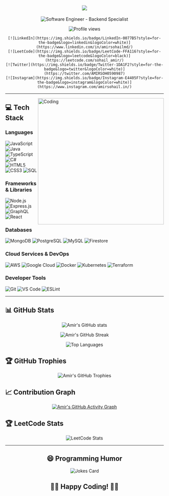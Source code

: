 <h1 align="center">
    <img src="https://readme-typing-svg.herokuapp.com/?lines=Hello,+There!+👋;I'm+Amir+Sohail....;Welcome+to+my+GitHub!&center=true&size=30&color=58a6ff">
  </h1>
  
  <p align="center">
    <img src="https://img.shields.io/badge/Software%20Engineer-Backend%20Specialist-blue?style=for-the-badge&color=0366d6" alt="Software Engineer - Backend Specialist">
  </p>
  
  <p align="center">
    <img src="https://profile-counter.glitch.me/amirsohail66/count.svg" alt="Profile views">
  </p>
  
  <div align="center">
    
    [![LinkedIn](https://img.shields.io/badge/LinkedIn-0077B5?style=for-the-badge&logo=linkedin&logoColor=white)](https://www.linkedin.com/in/amirsohailmd/)
    [![LeetCode](https://img.shields.io/badge/LeetCode-FFA116?style=for-the-badge&logo=leetcode&logoColor=black)](https://leetcode.com/sohail_amir/)
    [![Twitter](https://img.shields.io/badge/Twitter-1DA1F2?style=for-the-badge&logo=twitter&logoColor=white)](https://twitter.com/AMIRSOH0590987)
    [![Instagram](https://img.shields.io/badge/Instagram-E4405F?style=for-the-badge&logo=instagram&logoColor=white)](https://www.instagram.com/amirsohail.in/)
    
  </div>
  
  <hr>
  
  <img align="right" alt="Coding" width="400" src="https://media.giphy.com/media/USV0ym3bVWQJJmNu3N/giphy.gif">
  
  ## 💻 Tech Stack
  
  ### Languages
  ![JavaScript](https://img.shields.io/badge/JavaScript-F7DF1E?style=flat-square&logo=javascript&logoColor=black)
  ![Java](https://img.shields.io/badge/Java-ED8B00?style=flat-square&logo=java&logoColor=white)
  ![TypeScript](https://img.shields.io/badge/TypeScript-007ACC?style=flat-square&logo=typescript&logoColor=white)
  ![C#](https://img.shields.io/badge/C%23-239120?style=flat-square&logo=c-sharp&logoColor=white)
  ![HTML5](https://img.shields.io/badge/HTML5-E34F26?style=flat-square&logo=html5&logoColor=white)
  ![CSS3](https://img.shields.io/badge/CSS3-1572B6?style=flat-square&logo=css3&logoColor=white)
  ![SQL](https://img.shields.io/badge/SQL-4479A1?style=flat-square&logo=mysql&logoColor=white)
  
  ### Frameworks & Libraries
  ![Node.js](https://img.shields.io/badge/Node.js-43853D?style=flat-square&logo=node.js&logoColor=white)
  ![Express.js](https://img.shields.io/badge/Express.js-404D59?style=flat-square&logo=express&logoColor=white)
  ![GraphQL](https://img.shields.io/badge/GraphQL-E10098?style=flat-square&logo=graphql&logoColor=white)
  ![React](https://img.shields.io/badge/React-20232A?style=flat-square&logo=react&logoColor=61DAFB)
  
  ### Databases
  ![MongoDB](https://img.shields.io/badge/MongoDB-4EA94B?style=flat-square&logo=mongodb&logoColor=white)
  ![PostgreSQL](https://img.shields.io/badge/PostgreSQL-316192?style=flat-square&logo=postgresql&logoColor=white)
  ![MySQL](https://img.shields.io/badge/MySQL-00000F?style=flat-square&logo=mysql&logoColor=white)
  ![Firestore](https://img.shields.io/badge/Firestore-FFCA28?style=flat-square&logo=firebase&logoColor=black)
  
  ### Cloud Services & DevOps
  ![AWS](https://img.shields.io/badge/AWS-232F3E?style=flat-square&logo=amazon-aws&logoColor=white)
  ![Google Cloud](https://img.shields.io/badge/Google_Cloud-4285F4?style=flat-square&logo=google-cloud&logoColor=white)
  ![Docker](https://img.shields.io/badge/Docker-2496ED?style=flat-square&logo=docker&logoColor=white)
  ![Kubernetes](https://img.shields.io/badge/Kubernetes-326CE5?style=flat-square&logo=kubernetes&logoColor=white)
  ![Terraform](https://img.shields.io/badge/Terraform-7B42BC?style=flat-square&logo=terraform&logoColor=white)
  
  ### Developer Tools
  ![Git](https://img.shields.io/badge/Git-F05032?style=flat-square&logo=git&logoColor=white)
  ![VS Code](https://img.shields.io/badge/VS_Code-007ACC?style=flat-square&logo=visual-studio-code&logoColor=white)
  ![ESLint](https://img.shields.io/badge/ESLint-4B32C3?style=flat-square&logo=eslint&logoColor=white)
  
  <hr>
  
  ## 📊 GitHub Stats
  
  <p align="center">
    <img src="https://github-readme-stats.vercel.app/api?username=amirsohail66&show_icons=true&theme=github_dark" alt="Amir's GitHub stats" />
  </p>
  
  <p align="center">
    <img src="https://github-readme-streak-stats.herokuapp.com/?user=amirsohail66&theme=github-dark-blue" alt="Amir's GitHub Streak" />
  </p>
  
  <p align="center">
    <img src="https://github-readme-stats.vercel.app/api/top-langs/?username=amirsohail66&layout=compact&theme=github_dark" alt="Top Languages" />
  </p>
  
  ## 🏆 GitHub Trophies
  
  <p align="center">
    <img src="https://github-profile-trophy.vercel.app/?username=amirsohail66&theme=darkhub&no-frame=true&margin-w=15" alt="Amir's GitHub Trophies" />
  </p>
  
  ## 📈 Contribution Graph
  
  <p align="center">
    <a href="https://github.com/amirsohail66">
      <img src="https://github-readme-activity-graph.vercel.app/graph?username=amirsohail66&bg_color=1F222E&color=F8D866&line=F85D7F&point=FFFFFF&hide_border=true" alt="Amir's GitHub Activity Graph">
    </a>
  </p>
  
  ## 🏆 LeetCode Stats
  
  <p align="center">
    <img src="https://leetcode.card.workers.dev/sohail_amir?theme=dark&font=baloo&extension=null" alt="LeetCode Stats" />
  </p>
  
  <hr>
  
  <h2 align="center">😄 Programming Humor</h2>
  <p align="center">
    <img src="https://readme-jokes.vercel.app/api?theme=dracula" alt="Jokes Card" />
  </p>
  
  <h2 align="center">👨‍💻 Happy Coding! 👨‍💻</h2>
  
